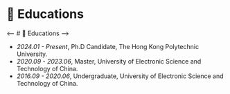 
# 📖 Educations
<-- # 📖 Educations -->
- *2024.01 - Present*, Ph.D Candidate, The Hong Kong Polytechnic University.
- *2020.09 - 2023.06*, Master, University of Electronic Science and Technology of China.
- *2016.09 - 2020.06*, Undergraduate, University of Electronic Science and Technology of China.
